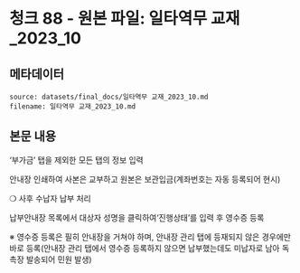 # 청크 88 - 원본 파일: 일타역무 교재_2023_10

## 메타데이터

```
source: datasets/final_docs/일타역무 교재_2023_10.md
filename: 일타역무 교재_2023_10.md
```

## 본문 내용

‘부가금’ 탭을 제외한 모든 탭의 정보 입력

안내장 인쇄하여 사본은 교부하고 원본은 보관입금(계좌번호는 자동 등록되어 현시)

❍ 사후 수납자 납부 처리

납부안내장 목록에서 대상자 성명을 클릭하여‘진행상태’를 입력 후 영수증 등록

※ 영수증 등록은 필히 안내장을 거쳐야 하며, 안내장 관리 탭에 등재되지 않은 경우에만 바로 등록(안내장 관리 탭에서 영수증 등록하지 않으면 납부했는데도 미납자로 남아 독촉장 발송되어 민원 발생)